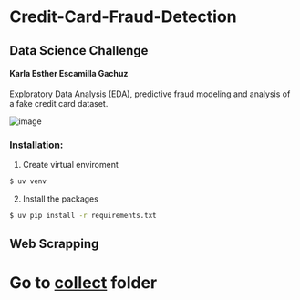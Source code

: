 # Credit-Card-Fraud-Detection
## Data Science Challenge
#### Karla Esther Escamilla Gachuz
Exploratory Data Analysis (EDA), predictive fraud modeling and analysis of a fake credit card dataset. 

![image](https://github.com/user-attachments/assets/be467378-3928-431e-8d7a-9f26f04668d5)


### Installation:
1. Create virtual enviroment
```bash
$ uv venv
```
2. Install the packages
```bash
$ uv pip install -r requirements.txt
```

## Web Scrapping

Go to [collect](./collect/) folder
=======
